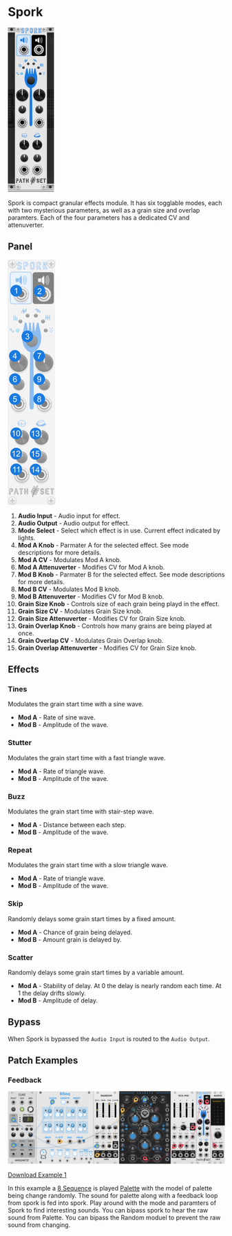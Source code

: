 # Spork
![Image of Spork module](../images/Spork.png)

Spork is compact granular effects module. It has six togglable modes, each with two mysterious parameters, as well as a grain size and overlap paramters. Each of the four parameters has a dedicated CV and attenuverter.

## Panel

![Image of step controls](../images/Spork/labels.png)

1. **Audio Input** - Audio input for effect.
2. **Audio Output** - Audio output for effect.
3. **Mode Select** - Select which effect is in use. Current effect indicated by lights.
4. **Mod A Knob** - Parmater A for the selected effect. See mode descriptions for more details.
5. **Mod A CV** - Modulates Mod A knob.
6. **Mod A Attenuverter** - Modifies CV for Mod A knob.
7. **Mod B Knob** - Parmater B for the selected effect. See mode descriptions for more details.
8. **Mod B CV** - Modulates Mod B knob.
9. **Mod B Attenuverter** - Modifies CV for Mod B knob.
10. **Grain Size Knob** - Controls size of each grain being playd in the effect.
11. **Grain Size CV** - Modulates Grain Size knob.
12. **Grain Size Attenuverter** - Modifies CV for Grain Size knob.
13. **Grain Overlap Knob** - Controls how many grains are being played at once.
14. **Grain Overlap CV** - Modulates Grain Overlap knob.
15. **Grain Overlap Attenuverter** - Modifies CV for Grain Size knob.

## Effects

### Tines

Modulates the grain start time with a sine wave.
- **Mod A** - Rate of sine wave.
- **Mod B** - Amplitude of the wave.

### Stutter

Modulates the grain start time with a fast triangle wave.
- **Mod A** - Rate of triangle wave.
- **Mod B** - Amplitude of the wave.

### Buzz

Modulates the grain start time with stair-step wave.
- **Mod A** - Distance between each step.
- **Mod B** - Amplitude of the wave.

### Repeat

Modulates the grain start time with a slow triangle wave.
- **Mod A** - Rate of triangle wave.
- **Mod B** - Amplitude of the wave.

### Skip

Randomly delays some grain start times by a fixed amount.
- **Mod A** - Chance of grain being delayed.
- **Mod B** - Amount grain is delayed by.

### Scatter

Randomly delays some grain start times by a variable amount.
- **Mod A** - Stability of delay. At 0 the delay is nearly random each time. At 1 the delay drifts slowly. 
- **Mod B** - Amplitude of delay.

## Bypass

When Spork is bypassed the `Audio Input` is routed to the `Audio Output`.

## Patch Examples

### Feedback

![Image of Example 1](../images/Spork/example_1.png)

[Download Example 1](../examples/Spork/Spork.vcvs?raw=true)

In this example a [8 Sequence](https://library.vcvrack.com/JW-Modules/8Seq) is played [Palette](https://library.vcvrack.com/Atelier/AtelierPalette) with the model of palette being change randomly. The sound for palette along with a feedback loop from spork is fed into spork. Play around with the mode and paramters of Spork to find interesting sounds. You can bipass spork to hear the raw sound from Palette. You can bipass the Random moduel to prevent the raw sound from changing.